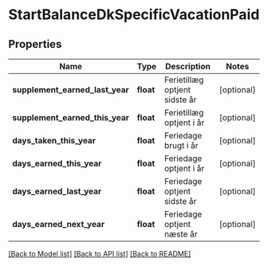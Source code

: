 # StartBalanceDkSpecificVacationPaid

## Properties
Name | Type | Description | Notes
------------ | ------------- | ------------- | -------------
**supplement_earned_last_year** | **float** | Ferietillæg optjent sidste år | [optional] 
**supplement_earned_this_year** | **float** | Ferietillæg optjent i år | [optional] 
**days_taken_this_year** | **float** | Feriedage brugt i år | [optional] 
**days_earned_this_year** | **float** | Feriedage optjent i år | [optional] 
**days_earned_last_year** | **float** | Feriedage optjent sidste år | [optional] 
**days_earned_next_year** | **float** | Feriedage optjent næste år | [optional] 

[[Back to Model list]](../README.md#documentation-for-models) [[Back to API list]](../README.md#documentation-for-api-endpoints) [[Back to README]](../README.md)


